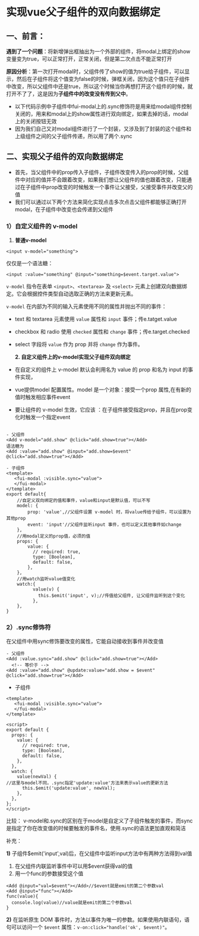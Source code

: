 # 实现vue父子组件的双向数据绑定

## 一、前言：

**遇到了一个问题**：将新增弹出框抽出为一个外部的组件，将modal上绑定的show变量变为true，可以正常打开，正常关闭，但是第二次点击不能正常打开

**原因分析**：第一次打开modal时，父组件传了show的值为true给子组件，可以显示，然后在子组件将这个值变为false的时候，弹框关闭，因为这个值只在子组件中改变，所以父组件中还是true，所以这个时候当你再想打开这个组件的时候，就打开不了了，这是因为**子组件中的改变没有传到父中**。

- 以下代码示例中子组件中fui-modal上的.sync修饰符是用来给modal组件控制关闭的，用来和modal上的show属性进行双向绑定，如果去掉的话，modal上的关闭按钮无效
- 因为我们自己又对modal组件进行了一个封装，又涉及到了封装的这个组件和上级组件之间的父子组件传递，所以用了两个.sync

## 二、实现父子组件的双向数据绑定

- 首先，当父组件中的prop传入子组件，子组件改变传入的prop的时候，父组件中对应的值并不会跟着改变，如果我们想让父组件的值也跟着改变，只能通过在子组件中prop改变的时候触发一个事件让父接受，父接受事件并改变父的值
- 我们可以通过以下两个方法来简化实现点击多次点击父组件都能够正确打开modal，在子组件中改变也会传递到父组件

### 1）自定义组件的 v-model

1.  **普通v-model**

`<input v-model="something">`

仅仅是一个语法糖：

```
<input :value="something" @input="something=$event.target.value">
```

`v-model` 指令在表单 `<input>`、`<textarea>` 及 `<select>` 元素上创建双向数据绑定。它会根据控件类型自动选取正确的方法来更新元素。

`v-model` 在内部为不同的输入元素使用不同的属性并抛出不同的事件：

- text 和 textarea 元素使用 `value` 属性和 `input` 事件；传e.tatget.value

- checkbox 和 radio 使用 `checked` 属性和 `change` 事件；传e.target.checked

- select 字段将 `value` 作为 prop 并将 `change` 作为事件。

  **2. 自定义组件上的v-model实现父子组件双向绑定**

- 在自定义的组件上 v-model 默认会利用名为 value 的 prop 和名为 input 的事件实现，
- vue提供model 配置属性。model 是一个对象：接受一个prop 属性,在有新的值时触发相应事件event
- 要让组件的 v-model 生效，它应该 ：在子组件接受指定prop，并且在prop变化时触发一个指定event

```vue

- 父组件
<Add v-model="add.show" @click="add.show=true"></Add>
语法糖为
<Add :value="add.show" @input="add.show=$event" @click="add.show=true"></Add>
 
- 子组件
<template>
   <fui-modal :visible.sync="value">
   </fui-modal>
</template>
export default{
    //自定义双向绑定的值和事件，value和input是默认值，可以不写
    model: {
        prop: 'value',//父组件设置 v-model 时，将value传给子组件，可以设置为其他prop
        event: 'input'//父组件监听input 事件，也可以定义其他事件如change
    },
    //用modal定义的prop值，必须的值
    props: {
        value: {
          // required: true,
          type: [Boolean],
          default: false,
        },
    },
    //用watch监听value值变化
    watch:{
          value(v) {
            this.$emit('input', v);//传值给父组件, 让父组件监听到这个变化
          },
    },
}
```

### 2）.sync修饰符

在父组件中用sync修饰要改变的属性，它能自动接收到事件并改变值



```vue
- 父组件
<Add :value.sync="add.show" @click="add.show=true"></Add>
  <!-- 等价于 -->
<Add :value="add.show" @update:value="add.show = $event" @click="add.show=true"></Add>
```
- 子组件
```vue
<template>
   <fui-modal :visible.sync="value">
   </fui-modal>
</template>
 
<script>
export default {
  props: {
    value: {
      // required: true,
      type: [Boolean],
      default: false,
    },
  },
  watch: {
    value(newVal) {
//这里与model不同，.sync指定'update:value'方法来表示value的更新方法
      this.$emit('update:value', newVal);
    },
  },
};
</script>
```

比较： v-model和.sync的区别在于model是自定义了子组件触发的事件，而sync是指定了你在改变值的时候要触发的事件名，使用.sync的语法更加直观和简洁


补充：

**1)** 子组件$emit('input',val)后，在父组件中监听input方法中有两种方法得到val值

1. 在父组件内联监听事件中可以用$event获得val的值
2.  用一个func的参数接受这个值

```vue
<Add @input="val=$event"></Add>//$event就是emit的第二个参数val
<Add @input="func"></Add>
func(value){
  console.log(value)//value就是emit的第二个参数val
}
```

**2)** 在监听原生 DOM 事件时，方法以事件为唯一的参数。如果使用内联语句，语句可以访问一个 `$event` 属性：`v-on:click="handle('ok', $event)"`。

 